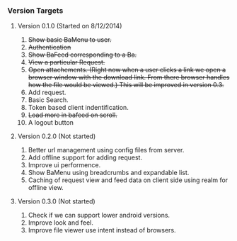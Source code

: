 ### Version Targets

1. Version 0.1.0 (Started on 8/12/2014)
    
    1. ~~Show basic BaMenu to user.~~
    2. ~~Authentication~~
    3. ~~Show BaFeed corresponding to a Ba.~~
    4. ~~View a particular Request.~~
    5. ~~Open attachements. (Right now when a user clicks a link we open a browser window with the download link. From there browser handles how the file would be viewed.) This will be improved in version 0.3.~~
    6. Add request.
    7. Basic Search.
    8. Token based client indentification.
    9. ~~Load more in bafeed on scroll.~~
    10. A logout button

2. Version 0.2.0 (Not started)

    1. Better url management using config files from server.
    2. Add offline support for adding request.
    3. Improve ui performence.
    4. Show BaMenu using breadcrumbs and expandable list.
    5. Caching of request view and feed data on client side using realm for offline view.

3. Version 0.3.0 (Not started)

    1. Check if we can support lower android versions.
    2. Improve look and feel. 
    3. Improve file viewer use intent instead of browsers.
